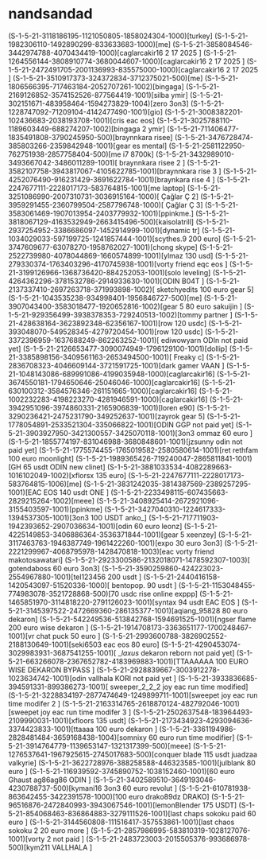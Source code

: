 # nandsandad
(S-1-5-21-3118186195-1121050805-1858024304-1000)[turkey]
(S-1-5-21-1982306110-1492890299-833633683-1000)[me]
(S-1-5-21-3858084546-3442974788-4070434419-1000)[caglarcakir16 2 17 2025 ] 
(S-1-5-21-1264556144-3808910774-3680044607-1000)[caglarcakir16 2 17 2025 ] 
(S-1-5-21-2472491705-2001136993-835575000-1000)[caglarcakir16 2 17 2025 ] 
(S-1-5-21-3510917373-324372834-3712375021-500)[me]
(S-1-5-21-1806566395-717463184-2052707261-1002)[bingaga]
(S-1-5-21-2169126852-3574152526-877564419-1001)[silba ymir]
(S-1-5-21-302151671-483958464-1594273829-1004)[zero 3on3]
(S-1-5-21-1228747092-71209104-4142477490-1001)[gio]
(S-1-5-21-3008382201-102436683-2038193708-1001)[cris eac eos]
(S-1-5-21-3025788110-1189603449-688274207-1002)[bingaga 2  ymir]
(S-1-5-21-711406477-1835491808-3790245950-500)[braynnkara risee]
(S-1-5-21-3476728474-385803266-2359842948-1001)[gear es mental]
(S-1-5-21-2581122950-762751938-2857758404-500)[me i7 8700k]
(S-1-5-21-3432989010-3493667042-3486011289-1001)[ braynnkara risee  2 ] 
(S-1-5-21-3582107758-3943817067-4105622785-1001)[braynnkara rise 3 ]
(S-1-5-21-4252076490-916231429-3691622784-1001)[braynkara rise 4 ]
(S-1-5-21-2247677111-2228017173-583764815-1001)[me laptop]
(S-1-5-21-3251086990-2007310731-3036915164-1000)[ Çağlar Ç 2]
(S-1-5-21-3959291455-2360799504-2587796748-1000)[ Çağlar Ç 3]
(S-1-5-21-3583061469-1907013954-2403779932-1001)[ppinkme.]
(S-1-5-21-3818067129-4163532949-2663415496-500)[kaisolatrill]
 (S-1-5-21-2937254952-3386686097-1452914999-1001)[dynamic tr]
(S-1-5-21-1034029033-597199725-1241857444-1001)[scythes.9 200 euro]
(S-1-5-21-3747609677-63078270-1958762027-1001)[chong skype]
(S-1-5-21-2522739980-4078044869-1660574899-1001)[ylmaz 130 usd]
(S-1-5-21-279330374-1763403296-4170745938-1001)[vorty friend eqc eos ]
(S-1-5-21-3199126966-1368736420-884252053-1001)[solo leveling]
(S-1-5-21-4264362296-3781532786-2914933630-1001)[ODIN B04T  ]
(S-1-5-21-2137337410-2697263718-371993898-1002)[ sketchyedits 100 euro gear 5]
(S-1-5-21-1043535238-934998401-1956846727-500)[me]
(S-1-5-21-3907043400-3583018477-1920652816-1002)[gear 5 80 euro sakuijin ]
(S-1-5-21-929356499-3938378353-729240513-1002)[tommy partner ] 
(S-1-5-21-428638164-3623892348-62356167-1001)[row 120 usdc]
(S-1-5-21-393048070-549528345-4279720454-1001)[row 120 usdc]
(S-1-5-21-3372396959-1637688249-862263252-1001)[ ediwowyarn ODIn not paid yet]
(S-1-5-21-2126653477-3090074949-1796129100-1001)[dollip]
(S-1-5-21-3385898156-3409561163-2653494500-1001)[ Freaky c]
(S-1-5-21-2836708323-4046609144-3721591725-1001)[dark gamer    VAAN ]
(S-1-5-21-1048143086-689991086-4199035948-1000)[caglarcakir16]
(S-1-5-21-3674550181-1794650646-25046046-1000)[caglarcakir16]
(S-1-5-21-630100312-3584576346-261151665-1000)[caglarcakir16]
(S-1-5-21-1002232283-4198223270-4281946591-1000)[caglarcakir16]
(S-1-5-21-3942951096-3974860331-2165906839-1001)[loren e90]
(S-1-5-21-3290236421-2475231790-349252637-1001)[zayrok gear 5]
(S-1-5-21-1778054891-2533521304-335066822-1001)[ODIN GGP not paid yet]
(S-1-5-21-3903927950-3421300557-3425070118-1001)[3on3 ommaz 60 euro ]
(S-1-5-21-1855774197-831046988-3680848601-1001)[jzsunny odin not paid yet]
(S-1-5-21-1775574455-1765019582-2580580614-1001)[ret rethfam 100 euro moonlight]
 (S-1-5-21-1989365426-719240047-2865811841-1001)[GH 65 usdt  ODIN  new clinet]
(S-1-5-21-3881033534-4082289663-1016102049-1002)[xflorsx 135 euro]
(S-1-5-21-2247677111-2228017173-583764815-1006)[me]
(S-1-5-21-3831242035-3814387569-2389257295-1001)[EAC EOS 140 usdt ONE ]
(S-1-5-21-2233498115-607435663-2829215264-1002)[meee]
(S-1-5-21-3408925414-2672921096-3155403597-1001)[ppinkme]
(S-1-5-21-3427040310-1224617333-1394537305-1001)[3on3 100 USDT anko_]
(S-1-5-21-717711903-1942393652-2907036634-1001)[odin 60 euro leonz]
(S-1-5-21-4225149853-3406886364-3536371844-1001)[gear 5 xeenzey]
(S-1-5-21-3117463763-1946387749-1961422260-1001)[expo 30 euro 3on3]
(S-1-5-21-2221299967-4068795978-1428470818-1003)[eac vorty friend makotosawatari]
(S-1-5-21-2923300586-2132018071-1478592307-1003)[ gotendaboss 60 euro 3on3]
(S-1-5-21-3590259860-424223023-2554967880-1001)[tel123456 200 usdt ]
(S-1-5-21-2440416158-1420543097-51520336-1000)[ bentopop. 90 usdt ]
(S-1-5-21-1153048455-774983078-3521728868-500)[70 usdc rise online exppp]
(S-1-5-21-1465851970-3114818220-2791126023-1001)[syntax 94 usdt EAC EOS ]
(S-1-5-21-3145397522-2472669360-286135377-1001)[aqiang_95828 80 euro dekaron]
(S-1-5-21-542249536-513842768-1594691525-1001)[ngser flame 200 euro wise dekaron ]
(S-1-5-21-1914708173-3363651177-1700248467-1001)[vr chat puck 50 euro ]
(S-1-5-21-2993600788-3826902552-2188130649-1001)[seki6503 eac eos 80 euro]
(S-1-5-21-4290453074-3029983931-3687541255-1001)[ __laxus_ dekaron reborn not paid yet]
(S-1-5-21-663266078-2367652782-4183969883-1001)[TTAAAAAA 100 EURO WISE DEKARON BYPASS ]
(S-1-5-21-2928839667-3003912278-1023634742-1001)[odin vallhala KORI not paid yet ] 
(S-1-5-21-3933836685-394591331-899386273-1001)[ sweeper_2_2_2 joy eac run time modified]
(S-1-5-21-3228834197-2877474649-1249899711-1001)[sweepet  joy eac run time modifer 2 ]
(S-1-5-21-2163314765-2618870124-482792046-1001)[sweepet  joy eac run time modifer 3 ]
(S-1-5-21-2502637548-183964493-2109990031-1001)[xfloors 135 usdt]
(S-1-5-21-2173434923-4293094636-3374423833-1001)[ttaaaa 100 euro dekaron ]
(S-1-5-21-3361194986-2828481484-3659168438-1004)[somnixy 60 euro run time modifier]
(S-1-5-21-3914764779-1139653147-1321317399-500)[meee]
(S-1-5-21-1276537641-1967925615-2745017683-500)[conquer blade 115 usdt  juadzaa valkyrie]
(S-1-5-21-3622728976-388258588-446323585-1001)[julblank 80 euro ]
(S-1-5-21-116939592-3745890752-1038152460-1001)[60 euro  Ghaust ag86ag86 ODIN ]
(S-1-5-21-3402589510-3649193046-4230788737-500)[kymani16 3on3 60 euro revolut ]
(S-1-5-21-610781938-863642455-3422391578-1000)[100 euro drako89dz DRAKO]
(S-1-5-21-96516876-2472840993-3943067546-1001)[lemonBlender 175 USDT]
(S-1-5-21-854068463-836864883-3279111526-1001)[last chaps sokoku paid 60 euro ]
(S-1-5-21-3144560808-111516417-357553861-1001)[last chaos sokoku 2  20 euro more ]
(S-1-5-21-2857986995-583810319-1028127076-1001)[vorty 2 not paid ] 
(S-1-5-21-2483723003-2015505376-993686978-500)[kym211    VALLHALA ]
